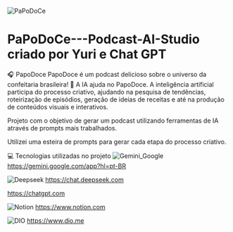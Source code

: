 

![PaPoDoCe](https://github.com/user-attachments/assets/b0597786-0df8-4924-8890-91f36fe6c756)

# PaPoDoCe---Podcast-AI-Studio criado por Yuri e Chat GPT
🎧 PapoDoce PapoDoce é um podcast delicioso sobre o universo da confeitaria brasileira! 🧠 A IA ajuda no PapoDoce.  A inteligência artificial participa do processo criativo, ajudando na pesquisa de tendências, roteirização de episódios, geração de ideias de receitas e até na produção de conteúdos visuais e interativos.

Projeto com o objetivo de gerar um podcast utilizando ferramentas de IA através de prompts mais trabalhados.

Utilizei uma esteira de prompts para gerar cada etapa do processo criativo.

💻 Tecnologias utilizadas no projeto
![Gemini_Google](https://github.com/user-attachments/assets/a6658b10-12c3-4575-b875-d00d0af47f53)
https://gemini.google.com/app?hl=pt-BR

![Deepseek](https://github.com/user-attachments/assets/a5365196-9231-4180-99f0-9e548174de6c)
https://chat.deepseek.com


https://chatgpt.com

![Notion](https://github.com/user-attachments/assets/6173f8ec-380a-4230-bd95-3cdcf662ab63)
https://www.notion.com


![DIO](https://github.com/user-attachments/assets/5108bff5-dffb-4ff9-9518-35b214136bc3)
https://www.dio.me

